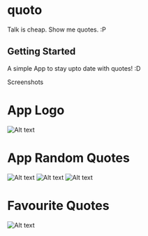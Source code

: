 # quoto

Talk is cheap. Show me quotes. :P 

## Getting Started

A simple App to stay upto date with quotes! :D 

Screenshots
<br/>
# App Logo
![Alt text](/screenshots/Screenshot_20200829-211030.jpg?raw=true "App Logo")

# App Random Quotes
![Alt text](/screenshots/Screenshot_20200829-211052.jpg?raw=true "App Logo")
![Alt text](/screenshots/Screenshot_20200829-211102.jpg?raw=true "App Logo")
![Alt text](/screenshots/Screenshot_20200829-211042.jpg?raw=true "App Logo")

# Favourite Quotes
![Alt text](/screenshots/Screenshot_20200829-211113.jpg?raw=true "App Logo")

